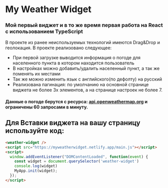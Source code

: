 # **My Weather Widget**
### Мой первый виджет и в то же время первая работа на React с использованием TypeScript
В проекте из ранее неиспользуемых технологий имеются Drag&Drop и геолокация.
В проекте реализовано следующее:
 - При первой загрузке выводится информация о погоде для населенного пункта в котором находится пользователь
 - В настройках можно добавить/удалить населенный пункт, а так же поменять их местами
 - Так же можно изменить язык с английского(по дефолту) на русский
 - Реализована пагинация: по умолчанию на основной странице виджета не более 3х элементов, а на странице настроек не более 7.
#### Данные о погоде берутся с ресурса: [api.openweathermap.org](api.openweathermap.org) и ограничены 60 запросами в минуту.
## Для Вставки виджета на вашу страницу используйте код:
```html
<weather-widget />
<script src="https://myweatherwidget.netlify.app/main.js"></script>
<script>
  window.addEventListener("DOMContentLoaded", function(event) {
    const widget = document.querySelector('weather-widget')
    console.log(widget)
    MyApp.init(widget); 
  });
</script>
```
